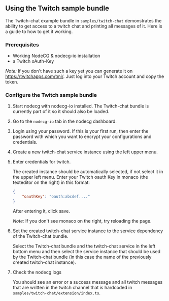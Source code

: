 ## Using the Twitch sample bundle

The Twitch-chat example bundle in `samples/twitch-chat` demonstrates the ability to get access to a twitch chat and printing all messages of it. Here is a guide to how to get it working.

### Prerequisites

-   Working NodeCG & nodecg-io installation
-   a Twitch oAuth-Key

_Note:_ If you don't have such a key yet you can generate it on https://twitchapps.com/tmi/. Just log into your Twitch account and copy the token.

### Configure the Twitch sample bundle

1. Start nodecg with nodecg-io installed. The Twitch-chat bundle is currently part of it so it should also be loaded.

2. Go to the `nodecg-io` tab in the nodecg dashboard.

3. Login using your password. If this is your first run, then enter the password with which you want to encrypt your configurations and credentials.

4. Create a new twitch-chat service instance using the left upper menu.

5. Enter credentials for twitch.

    The created instance should be automatically selected, if not select it in the upper left menu. Enter your Twitch oauth Key in monaco (the texteditor on the right) in this format:

    ```json
    {
        "oauthKey": "oauth:abcdef...."
    }
    ```

    After entering it, click save.

    _Note:_ If you don't see monaco on the right, try reloading the page.

6. Set the created twitch-chat service instance to the service dependency of the Twitch-chat bundle.

    Select the Twitch-chat bundle and the twitch-chat service in the left bottom menu and then select the service instance that should be used by the Twitch-chat bundle (in this case the name of the previously created twitch-chat instance).

7. Check the nodecg logs

    You should see an error or a success message and all twitch messages that are written in the twitch channel that is hardcoded in `samples/twitch-chat/extension/index.ts`.
